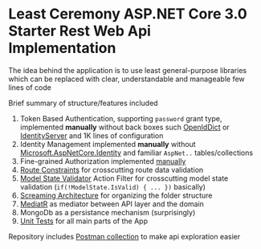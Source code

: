 # Least Ceremony ASP.NET Core 3.0 Starter Rest Web Api Implementation

The idea behind the application is to use least general-purpose libraries which can be replaced with clear, understandable and manageable few lines of code

Brief summary of structure/features included

1. Token Based Authentication, supporting `password` grant type, implemented **manually** without back boxes such [OpenIdDict](https://www.nuget.org/packages/OpenIddict/) or [IdentityServer](https://www.nuget.org/packages/IdentityServer4/) and 1K lines of configuration
2. Identity Management implemented **manually** without [Microsoft.AspNetCore.Identity](https://www.nuget.org/packages/Microsoft.AspNetCore.Identity/) and familiar `AspNet..` tables/collections
3. Fine-grained Authorization implemented [manually](https://github.com/tchelidze/Locker.Api/blob/master/src/Locker.Api/Web/Filters/CrudApiFilterAttribute.cs)
4. [Route Constraints](https://github.com/tchelidze/Locker.Api/blob/master/src/Locker.Api/Web/RouteConstraints/ObjectIdRouteConstraint.cs) for crosscutting route data validation
5. [Model State Validator]() Action Filter for crosscutting model state validation (`if(!ModelState.IsValid) { ... })` basically)
6. [Screaming Architecture](https://blog.cleancoder.com/uncle-bob/2011/09/30/Screaming-Architecture.html) for organizing the folder structure
7. [MediatR](https://github.com/jbogard/MediatR) as mediator between API layer and the domain
8. MongoDb as a persistance mechanism (surprisingly)
9. [Unit Tests](https://github.com/tchelidze/Locker.Api/tree/master/test/Locker.UnitTests) for all main parts of the App 

Repository includes [Postman collection](https://github.com/tchelidze/Locker.Api/blob/master/docs/Locker.Api.postman_collection.json) to make api exploration easier

